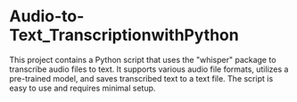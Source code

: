 # Audio-to-Text_TranscriptionwithPython
This project contains a Python script that uses the "whisper" package to transcribe audio files to text. It supports various audio file formats, utilizes a pre-trained model, and saves transcribed text to a text file. The script is easy to use and requires minimal setup.
